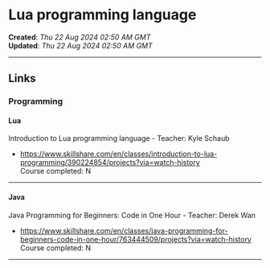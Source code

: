 # Lua programming language  

**Created**: *Thu 22 Aug 2024 02:50 AM GMT*  
**Updated**: *Thu 22 Aug 2024 02:50 AM GMT*  

-----

## Links  

### Programming  

#### Lua  

Introduction to Lua programming language - Teacher: Kyle Schaub   
- https://www.skillshare.com/en/classes/introduction-to-lua-programming/390224854/projects?via=watch-history    
Course completed: N  

-----

#### Java

Java Programming for Beginners: Code in One Hour - Teacher: Derek Wan  
- https://www.skillshare.com/en/classes/java-programming-for-beginners-code-in-one-hour/763444509/projects?via=watch-history
Course completed: N

-----


  
